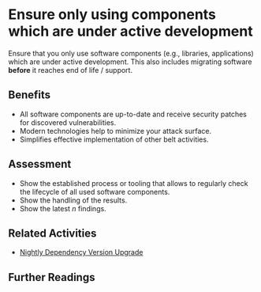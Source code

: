 # Ensure only using components which are under active development

Ensure that you only use software components (e.g., libraries, applications) which are under active development. This also includes migrating software **before** it reaches end of life / support.

## Benefits

- All software components are up-to-date and receive security patches for discovered vulnerabilities.
- Modern technologies help to minimize your attack surface.
- Simplifies effective implementation of other belt activities.

## Assessment

- Show the established process or tooling that allows to regularly check the lifecycle of all used software components.
- Show the handling of the results.
- Show the latest *n* findings.

## Related Activities

- [Nightly Dependency Version Upgrade](nightly-dependency-version-upgrade.md)

## Further Readings
